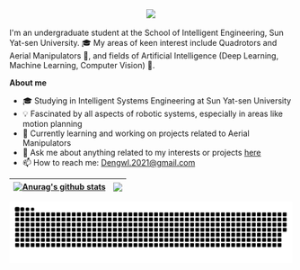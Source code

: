 <div align="center">
  <div>
      <img src="https://readme-typing-svg.demolab.com?font=Fira+Code&pause=1000&width=435&lines=Welcome%20to%20my%20GitHub！&center=true&size=27" />
  </div>
</div>

I'm an undergraduate student at the School of Intelligent Engineering, Sun Yat-sen University. 🎓 My areas of keen interest include Quadrotors and Aerial Manipulators 🚁, and fields of Artificial Intelligence (Deep Learning, Machine Learning, Computer Vision) 🧠.

**About me**

- 🎓 Studying in Intelligent Systems Engineering at Sun Yat-sen University
- 💡 Fascinated by all aspects of robotic systems, especially in areas like motion planning
- 🌱 Currently learning and working on projects related to Aerial Manipulators
- 💬 Ask me about anything related to my interests or projects [here](https://github.com/Dwl2021/Dwl22021/issues)
- 📫 How to reach me: Dengwl.2021@gmail.com

| <a href="https://github.com/Dwl2021/Dwl2021"><img align="center" src="https://github-readme-stats.vercel.app/api?username=Dwl2021&show_icons=true&include_all_commits=true&theme=buefy&hide_border=true" alt="Anurag's github stats" /></a> | <a href="https://github.com/Dwl2021/Dwl2021"><img align="center" src="https://github-readme-stats.vercel.app/api/top-langs/?username=Dwl2021&layout=compact&theme=buefy&hide_border=true" /></a> |
| ------------------------------------------------------------ | ------------------------------------------------------------ |

<picture>
    <source media="(prefers-color-scheme: dark)" srcset="https://raw.githubusercontent.com/Dwl2021/Dwl2021/output/github-contribution-grid-snake-dark.svg" />
    <source media="(prefers-color-scheme: light)" srcset="https://raw.githubusercontent.com/Dwl2021/Dwl2021/output/github-contribution-grid-snake.svg" />
    <img alt="github-snake" src="https://raw.githubusercontent.com/Dwl2021/Dwl2021/output/github-contribution-grid-snake.svg" />
  </picture>
